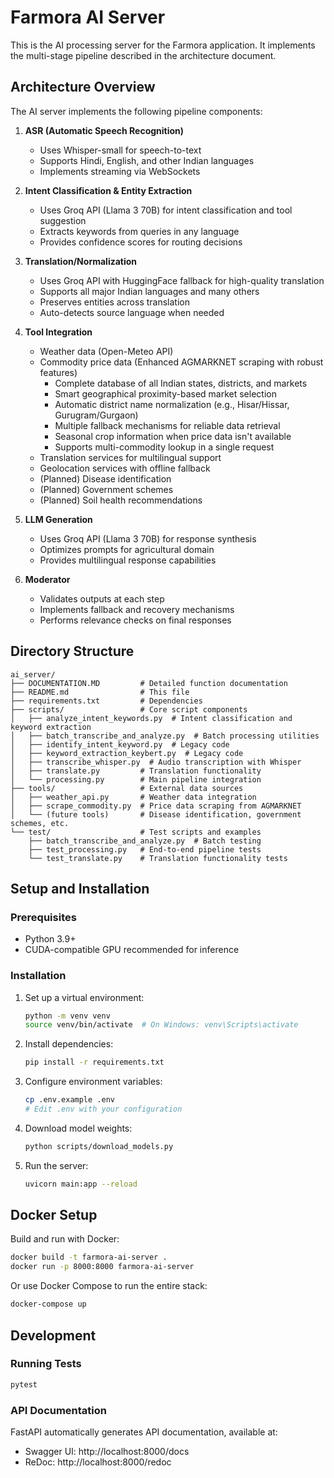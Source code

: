# Farmora AI Server

This is the AI processing server for the Farmora application. It implements the multi-stage pipeline described in the architecture document.

## Architecture Overview

The AI server implements the following pipeline components:

1. **ASR (Automatic Speech Recognition)**
   - Uses Whisper-small for speech-to-text
   - Supports Hindi, English, and other Indian languages
   - Implements streaming via WebSockets

2. **Intent Classification & Entity Extraction**
   - Uses Groq API (Llama 3 70B) for intent classification and tool suggestion
   - Extracts keywords from queries in any language
   - Provides confidence scores for routing decisions

3. **Translation/Normalization**
   - Uses Groq API with HuggingFace fallback for high-quality translation
   - Supports all major Indian languages and many others
   - Preserves entities across translation
   - Auto-detects source language when needed

4. **Tool Integration**
   - Weather data (Open-Meteo API)
   - Commodity price data (Enhanced AGMARKNET scraping with robust features)
     - Complete database of all Indian states, districts, and markets
     - Smart geographical proximity-based market selection
     - Automatic district name normalization (e.g., Hisar/Hissar, Gurugram/Gurgaon)
     - Multiple fallback mechanisms for reliable data retrieval
     - Seasonal crop information when price data isn't available
     - Supports multi-commodity lookup in a single request
   - Translation services for multilingual support
   - Geolocation services with offline fallback
   - (Planned) Disease identification
   - (Planned) Government schemes
   - (Planned) Soil health recommendations

5. **LLM Generation**
   - Uses Groq API (Llama 3 70B) for response synthesis
   - Optimizes prompts for agricultural domain
   - Provides multilingual response capabilities

6. **Moderator**
   - Validates outputs at each step
   - Implements fallback and recovery mechanisms
   - Performs relevance checks on final responses

## Directory Structure

```
ai_server/
├── DOCUMENTATION.MD         # Detailed function documentation
├── README.md                # This file
├── requirements.txt         # Dependencies
├── scripts/                 # Core script components
│   ├── analyze_intent_keywords.py  # Intent classification and keyword extraction
│   ├── batch_transcribe_and_analyze.py  # Batch processing utilities
│   ├── identify_intent_keyword.py  # Legacy code
│   ├── keyword_extraction_keybert.py  # Legacy code
│   ├── transcribe_whisper.py  # Audio transcription with Whisper
│   ├── translate.py         # Translation functionality
│   └── processing.py        # Main pipeline integration
├── tools/                   # External data sources
│   ├── weather_api.py       # Weather data integration
│   ├── scrape_commodity.py  # Price data scraping from AGMARKNET
│   └── (future tools)       # Disease identification, government schemes, etc.
└── test/                    # Test scripts and examples
    ├── batch_transcribe_and_analyze.py  # Batch testing
    ├── test_processing.py   # End-to-end pipeline tests
    └── test_translate.py    # Translation functionality tests
```

## Setup and Installation

### Prerequisites
- Python 3.9+
- CUDA-compatible GPU recommended for inference

### Installation

1. Set up a virtual environment:
   ```bash
   python -m venv venv
   source venv/bin/activate  # On Windows: venv\Scripts\activate
   ```

2. Install dependencies:
   ```bash
   pip install -r requirements.txt
   ```

3. Configure environment variables:
   ```bash
   cp .env.example .env
   # Edit .env with your configuration
   ```

4. Download model weights:
   ```bash
   python scripts/download_models.py
   ```

5. Run the server:
   ```bash
   uvicorn main:app --reload
   ```

## Docker Setup

Build and run with Docker:

```bash
docker build -t farmora-ai-server .
docker run -p 8000:8000 farmora-ai-server
```

Or use Docker Compose to run the entire stack:

```bash
docker-compose up
```

## Development

### Running Tests

```bash
pytest
```

### API Documentation

FastAPI automatically generates API documentation, available at:

- Swagger UI: http://localhost:8000/docs
- ReDoc: http://localhost:8000/redoc
